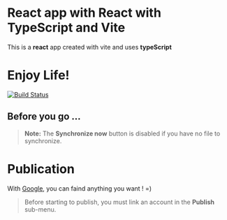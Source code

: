 # React app with React with TypeScript and Vite

This is a **react** app created with vite and uses **typeScript**

# Enjoy Life!

[![Build Status](https://travis-ci.org/joemccann/dillinger.svg?branch=master)](https://travis-ci.org/joemccann/dillinger)

## Before you go ...

> **Note:** The **Synchronize now** button is disabled if you have no file to synchronize.

# Publication

With [Google](https://www.google.com/), you can faind anything you want ! =)

> Before starting to publish, you must link an account in the **Publish** sub-menu.

